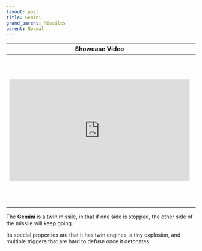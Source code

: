 ```yaml
---
layout: post
title: Gemini
grand_parent: Missiles
parent: Normal
---
```


| Showcase Video | Statistics |
| --- | --- |
| <iframe width="480" height="270" src="https://www.youtube.com/embed/-w2U65KZjXE?list=PLPke2IloqMPrpmS_RpVvR0-dRQ_0zRC1g" title="YouTube video player" frameborder="0" allow="accelerometer; autoplay; clipboard-write; encrypted-media; gyroscope; picture-in-picture" allowfullscreen></iframe> | **TNT Count:** 4<br><br>**Speed:** 2.0 m/s<br><br>**Dimensions:** 9x3x2<br><br>**Difficulty of Riding:** Medium<br><br>**Category:** Normal<br><br>**Created by:** Samnrad and<br>Evtema3

The **Gemini** is a twin missile, in that if one side is stopped, the other side of the missile will keep going.

Its special properties are that it has twin engines, a tiny explosion, and multiple triggers that are hard to defuse once it detonates.